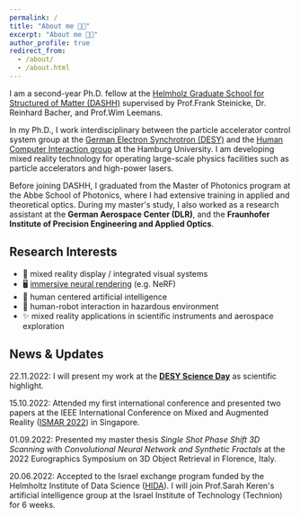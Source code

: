 ```yaml
---
permalink: /
title: "About me 👩‍💻"
excerpt: "About me 👩‍💻"
author_profile: true
redirect_from: 
  - /about/
  - /about.html
---
```


I am a second-year Ph.D. fellow at the [Helmholz Graduate School for Structured of Matter (DASHH)](https://www.dashh.org/) supervised by Prof.Frank Steinicke, Dr. Reinhard Bacher, and Prof.Wim Leemans. 

In my Ph.D., I work interdisciplinary between the particle accelerator control system group at the [German Electron Synchrotron (DESY)](https://www.desy.de/) and the [Human Computer Interaction group](https://www.inf.uni-hamburg.de/en/inst/ab/hci/people.html) at the Hamburg University. I am developing mixed reality technology for operating large-scale physics facilities such as particle accelerators and high-power lasers.


Before joining DASHH, I graduated from the Master of Photonics program at the Abbe School of Photonics, where I had extensive training in applied and theoretical optics. During my master's study, I also worked as a research assistant at the **German Aerospace Center (DLR)**, and the **Fraunhofer Institute of Precision Engineering and Applied Optics**.

Research Interests
--------

- 🥽 mixed reality display / integrated visual systems
- 🖥️ [immersive neural rendering](https://github.com/uhhhci/immersive-ngp) (e.g. NeRF)
- 🧩 human centered artificial intelligence
- 🤖 human-robot interaction in hazardous environment
- ✨ mixed reality applications in scientific instruments and aerospace exploration 


News & Updates
--------

22.11.2022: I will present my work at the **[DESY Science Day](https://indico.desy.de/event/36442/)** as scientific highlight.

15.10.2022: Attended my first international conference and presented two papers at the IEEE International Conference on Mixed and Augmented Reality ([ISMAR 2022](https://ismar2022.org/)) in Singapore.

01.09.2022: Presented my master thesis *Single Shot Phase Shift 3D Scanning with Convolutional Neural Network and Synthetic Fractals* at the 2022 Eurographics Symposium on 3D Object Retrieval in Florence, Italy.

20.06.2022: Accepted to the Israel exchange program funded by the Helmholtz Institute of Data Science ([HIDA](https://www.helmholtz-hida.de/en/new-horizons/israel-exchange-program/)). I will join Prof.Sarah Keren's artificial intelligence group at the Israel Institute of Technology (Technion) for 6 weeks. 